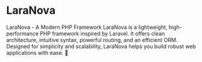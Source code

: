 # LaraNova
LaraNova - A Modern PHP Framework LaraNova is a lightweight, high-performance PHP framework inspired by Laravel. It offers clean architecture, intuitive syntax, powerful routing, and an efficient ORM. Designed for simplicity and scalability, LaraNova helps you build robust web applications with ease. 🚀
